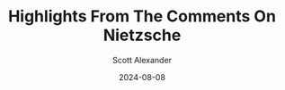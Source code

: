 ---
layout: podcast
title: "Highlights From The Comments On Nietzsche"
author: Scott Alexander
description: https://www.astralcodexten.com/p/highlights-from-the-comments-on-nietzsche
date: 2024-08-08
length: 19983389
duration: 4996
guid: highlights-from-the-comments-on-nietzsche
---